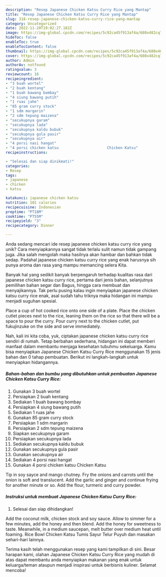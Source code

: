 ```yaml
---
description: "Resep Japanese Chicken Katsu Curry Rice yang Mantap"
title: "Resep Japanese Chicken Katsu Curry Rice yang Mantap"
slug: 318-resep-japanese-chicken-katsu-curry-rice-yang-mantap
category: Uncategorized
date: 2022-11-20T19:02:27.182Z
image: https://img-global.cpcdn.com/recipes/5c92ca45f913af4a/680x482cq70/japanese-chicken-katsu-curry-rice-foto-resep-utama.jpg
hideToc: false
enableToc: true
enableTocContent: false
thumbnail: https://img-global.cpcdn.com/recipes/5c92ca45f913af4a/680x482cq70/japanese-chicken-katsu-curry-rice-foto-resep-utama.jpg
cover: https://img-global.cpcdn.com/recipes/5c92ca45f913af4a/680x482cq70/japanese-chicken-katsu-curry-rice-foto-resep-utama.jpg
author: Admin
authorAv: notfound
ratingvalue: 3
reviewcount: 16
recipeingredient:
- "3 buah wortel"
- "2 buah kentang"
- "1 buah bawang bombay"
- "4 siung bawang putih"
- "1 ruas jahe"
- "85 gram curry stock"
- "1 sdm margarin"
- "2 sdm tepung maizena"
- "secukupnya garam"
- "secukupnya lada"
- "secukupnya kaldu bubuk"
- "secukupnya gula pasir"
- "secukupnya air"
- "4 porsi nasi hangat"
- "4 porsi chicken katsu                      Chicken Katsu"
recipeinstructions:

- "Selesai dan siap dinikmati!"
categories:
- Resep
tags:
- japanese
- chicken
- katsu

katakunci: japanese chicken katsu 
nutrition: 101 calories
recipecuisine: Indonesian
preptime: "PT18M"
cooktime: "PT55M"
recipeyield: "3"
recipecategory: Dinner

---
```





Anda sedang mencari ide resep japanese chicken katsu curry rice yang unik? Cara menyiapkannya sangat tidak terlalu sulit namun tidak gampang juga. Jika salah mengolah maka hasilnya akan hambar dan bahkan tidak sedap. Padahal japanese chicken katsu curry rice yang enak harusnya sih punya aroma dan rasa yang mampu memancing selera Kita.





Banyak hal yang sedikit banyak berpengaruh terhadap kualitas rasa dari japanese chicken katsu curry rice, pertama dari jenis bahan, selanjutnya pemilihan bahan segar dan Bagus, hingga cara membuat dan menyajikannya. Tak perlu pusing kalau ingin menyiapkan japanese chicken katsu curry rice enak,      asal sudah tahu triknya maka hidangan ini mampu menjadi suguhan spesial.














Place a cup of hot cooked rice onto one side of a plate. Place the chicken cutlet pieces next to the rice, leaning them on the rice so that there will be a space to pour the curry. Pour curry next to the chicken cutlet, put fukujinzuke on the side and serve immediately.






Nah, kali ini kita coba, yuk, ciptakan japanese chicken katsu curry rice sendiri di rumah. Tetap berbahan sederhana, hidangan ini dapat memberi manfaat dalam membantu menjaga kesehatan tubuhmu sekeluarga. Kamu bisa menyiapkan Japanese Chicken Katsu Curry Rice menggunakan 15 jenis bahan dan 0 tahap pembuatan. Berikut ini langkah-langkah untuk menyiapkan hidangannya.

<!--inarticleads1-->

##### Bahan-bahan dan bumbu yang dibutuhkan untuk pembuatan Japanese Chicken Katsu Curry Rice:

1. Gunakan 3 buah wortel
1. Persiapkan 2 buah kentang
1. Sediakan 1 buah bawang bombay
1. Persiapkan 4 siung bawang putih
1. Sediakan 1 ruas jahe
1. Gunakan 85 gram curry stock
1. Persiapkan 1 sdm margarin
1. Persiapkan 2 sdm tepung maizena
1. Siapkan secukupnya garam
1. Persiapkan secukupnya lada
1. Sediakan secukupnya kaldu bubuk
1. Gunakan secukupnya gula pasir
1. Gunakan secukupnya air
1. Sediakan 4 porsi nasi hangat
1. Gunakan 4 porsi chicken katsu                      Chicken Katsu


Tip in soy sayce and mango chutney. Fry the onions and carrots until the onion is soft and translucent. Add the garlic and ginger and continue frying for another minute or so. Add the flour, turmeric and curry powder. 

<!--inarticleads2-->

##### Instruksi untuk membuat Japanese Chicken Katsu Curry Rice:


1. Selesai dan siap dihidangkan!

Add the coconut milk, chicken stock and soy sauce. Allow to simmer for a few minutes, add the honey and then blend. Add the honey for sweetness to taste. Meanwhile, in a medium saucepan, melt butter over medium heat until foaming. Rice Bowl Chicken Katsu Tumis Sayur Telur Puyuh dan masakan sehari-hari lainnya. 

Terima kasih telah menggunakan resep yang kami tampilkan di sini. Besar harapan kami, olahan Japanese Chicken Katsu Curry Rice yang mudah di atas dapat membantu anda menyiapkan makanan yang enak untuk keluarga/teman ataupun menjadi inspirasi untuk berbisnis kuliner. Selamat mencoba!
